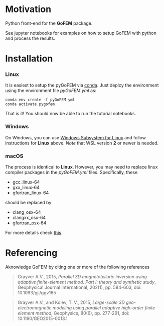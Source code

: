# Motivation

Python front-end for the **GoFEM** package. 

See jupyter notebooks for examples on how to setup GoFEM with python and process the results.

# Installation

### Linux

It is easiest to setup the pyGoFEM via [conda](https://docs.conda.io/en/latest/). Just deploy the environment using the environment file *pyGoFEM.yml* as:

```
conda env create -f pyGoFEM.yml
conda activate pygofem
```

That is it! You should now be able to run the tutorial notebooks.

### Windows

On Windows, you can use [Windows Subsystem for Linux](https://docs.microsoft.com/en-us/windows/wsl) and follow instructions for **Linux** above. *Note* that WSL version **2** or newer is needed. 

### macOS

The process is identical to **Linux**. However, you may need to replace linux compiler packages in the *pyGoFEM.yml* files. Specifically, these

- gcc_linux-64
- gxx_linux-64
- gfortran_linux-64

should be replaced by

- clang_osx-64
- clangxx_osx-64
- gfortran_osx-64

For more details check [this](https://docs.conda.io/projects/conda-build/en/latest/resources/compiler-tools.html).

# Referencing

Aknowledge GoFEM by citing one or more of the following references

> Grayver A.V., 2015, *Parallel 3D magnetotelluric inversion using adaptive finite-element method. Part I: theory and synthetic study*, Geophysical Journal International, 202(1), pp. 584-603, doi: 10.1093/gji/ggv165

> Grayver A.V., and Kolev, T. V., 2015, *Large-scale 3D geo-electromagnetic modeling using parallel adaptive high-order finite element method*, Geophysics, 80(6), pp. 277-291, doi: 10.1190/GEO2015-0013.1
